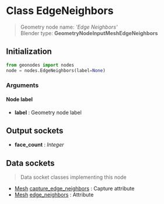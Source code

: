 
# Class EdgeNeighbors

> Geometry node name: _'Edge Neighbors'_<br>Blender type:  **GeometryNodeInputMeshEdgeNeighbors**

## Initialization


```python
from geonodes import nodes
node = nodes.EdgeNeighbors(label=None)
```


### Arguments


#### Node label



- **label** : Geometry node label



## Output sockets



- **face_count** : _Integer_



## Data sockets

> Data socket classes implementing this node


- [Mesh](../sockets/Mesh.md) [capture_edge_neighbors](../sockets/Mesh.md#capture_edge_neighbors) : Capture attribute
- [Mesh](../sockets/Mesh.md) [edge_neighbors](../sockets/Mesh.md#edge_neighbors) : Attribute


